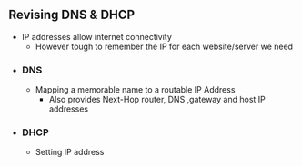 ## Revising DNS & DHCP
- IP addresses allow internet connectivity
	- However tough to remember the IP for each website/server we need
- ### DNS
	- Mapping a memorable name to a routable IP Address
		- Also provides Next-Hop router, DNS ,gateway and host IP addresses
- ### DHCP
	- Setting IP address